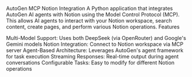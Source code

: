 AutoGen MCP Notion Integration
A Python application that integrates AutoGen AI agents with Notion using the Model Control Protocol (MCP). This allows AI agents to interact with your Notion workspace, search content, create pages, and perform various Notion operations.
Features

Multi-Model Support: Uses both DeepSeek (via OpenRouter) and Google's Gemini models
Notion Integration: Connect to Notion workspace via MCP server
Agent-Based Architecture: Leverages AutoGen's agent framework for task execution
Streaming Responses: Real-time output during agent conversations
Configurable Tasks: Easy to modify for different Notion operations
